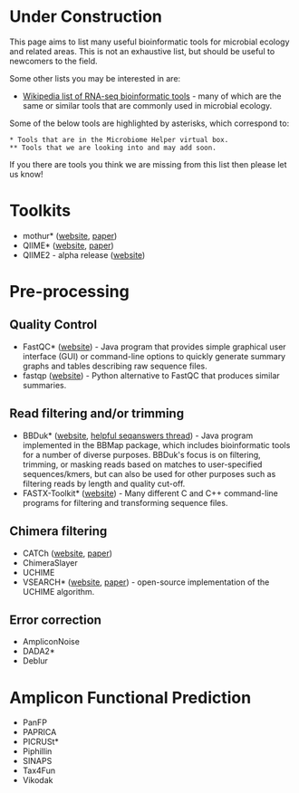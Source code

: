 # Under Construction

This page aims to list many useful bioinformatic tools for microbial ecology and related areas. This is not an exhaustive list, but should be useful to newcomers to the field.

Some other lists you may be interested in are:
* [Wikipedia list of RNA-seq bioinformatic tools](https://en.wikipedia.org/wiki/List_of_RNA-Seq_bioinformatics_tools) - many of which are the same or similar tools that are commonly used in microbial ecology.

Some of the below tools are highlighted by asterisks, which correspond to:
```
* Tools that are in the Microbiome Helper virtual box.
** Tools that we are looking into and may add soon.
```

If you there are tools you think we are missing from this list then please let us know! 

# Toolkits
* mothur* ([website](https://www.mothur.org/), [paper](http://aem.asm.org/content/75/23/7537.full))
* QIIME* ([website](http://qiime.org/), [paper](http://www.nature.com/nmeth/journal/v7/n5/full/nmeth.f.303.html))
* QIIME2 - alpha release ([website](https://qiime2.org/))

# Pre-processing

## Quality Control  
* FastQC* ([website](https://www.bioinformatics.babraham.ac.uk/projects/fastqc/)) - Java program that provides simple graphical user interface (GUI) or command-line options to quickly generate summary graphs and tables describing raw sequence files.  
* fastqp ([website](https://github.com/mdshw5/fastqp)) - Python alternative to FastQC that produces similar summaries.  

## Read filtering and/or trimming  
* BBDuk* ([website](https://sourceforge.net/projects/bbmap/), [helpful seqanswers thread](http://seqanswers.com/forums/showthread.php?t=41057)) - Java program implemented in the BBMap package, which includes bioinformatic tools for a number of diverse purposes. BBDuk's focus is on filtering, trimming, or masking reads based on matches to user-specified sequences/kmers, but can also be used for other purposes such as filtering reads by length and quality cut-off.
* FASTX-Toolkit* ([website](http://hannonlab.cshl.edu/fastx_toolkit/)) - Many different C and C++ command-line programs for filtering and transforming sequence files. 

## Chimera filtering  
* CATCh ([website](http://science.sckcen.be/en/Institutes/EHS/MCB/MIC/Bioinformatics/CATCh), [paper](http://aem.asm.org/content/81/5/1573.full))
* ChimeraSlayer
* UCHIME
* VSEARCH* ([website](https://github.com/torognes/vsearch), [paper](https://peerj.com/articles/2584/)) - open-source implementation of the UCHIME algorithm.

## Error correction 
* AmpliconNoise
* DADA2*
* Deblur

# Amplicon Functional Prediction
* PanFP
* PAPRICA
* PICRUSt*
* Piphillin
* SINAPS
* Tax4Fun
* Vikodak
